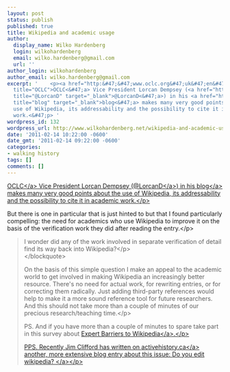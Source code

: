 ```yaml
---
layout: post
status: publish
published: true
title: Wikipedia and academic usage
author:
  display_name: Wilko Hardenberg
  login: wilkohardenberg
  email: wilko.hardenberg@gmail.com
  url: ''
author_login: wilkohardenberg
author_email: wilko.hardenberg@gmail.com
excerpt: '    <p><a href="http:&#47;&#47;www.oclc.org&#47;uk&#47;en&#47;global&#47;default.htm"
  title="OCLC">OCLC<&#47;a> Vice President Lorcan Dempsey (<a href="http:&#47;&#47;twitter.com&#47;#!&#47;lorcanD"
  title="@LorcanD" target="_blank">@LorcanD<&#47;a>) in his <a href="http:&#47;&#47;orweblog.oclc.org&#47;archives&#47;002155.html"
  title="blog" target="_blank">blog<&#47;a> makes many very good points about the
  use of Wikipedia, its addressability and the possibility to cite it in academic
  work.<&#47;p> '
wordpress_id: 132
wordpress_url: http://www.wilkohardenberg.net/wikipedia-and-academic-usage/
date: '2011-02-14 10:22:00 -0600'
date_gmt: '2011-02-14 09:22:00 -0600'
categories:
- walking history
tags: []
comments: []
---
```

<p><a href="http:&#47;&#47;www.oclc.org&#47;uk&#47;en&#47;global&#47;default.htm" title="OCLC">OCLC<&#47;a> Vice President Lorcan Dempsey (<a href="http:&#47;&#47;twitter.com&#47;#!&#47;lorcanD" title="@LorcanD" target="_blank">@LorcanD<&#47;a>) in his <a href="http:&#47;&#47;orweblog.oclc.org&#47;archives&#47;002155.html" title="blog" target="_blank">blog<&#47;a> makes many very good points about the use of Wikipedia, its addressability and the possibility to cite it in academic work.<&#47;p> <a id="more"></a><a id="more-132"></a></p>
<p>But there is one in particular that is just hinted to but that I found particularly compelling: the need for academics who use Wikipedia to improve it on the basis of the verification work they did after reading the entry.<&#47;p></p>
<blockquote class="posterous_short_quote">
<p>I wonder did any of the work involved in separate verification of detail find its way back into Wikipedia?<&#47;p><br />
<&#47;blockquote></p>
<p>On the basis of this simple question I make an appeal to the academic world to get involved in making Wikipedia an increasingly better resource. There's no need for actual work, for rewriting entries, or for correcting them radically. Just adding third-party references would help to make it a more sound reference tool for future researchers. And this should not take more than a couple of minutes of our precious research&#47;teaching time.<&#47;p></p>
<p>PS. And if you have more than a couple of minutes to spare take part in this survey about <a href="http:&#47;&#47;ht.ly&#47;3VPXI" title="Expert Barriers to Wikipedia" target="_blank">Expert Barriers to Wikipedia<&#47;a>.<&#47;p></p>
<p>PPS. Recently Jim Clifford has written on <a href="http:&#47;&#47;activehistory.ca" target="_blank">activehistory.ca<&#47;a> another, more extensive blog entry about this issue: <a href="http:&#47;&#47;activehistory.ca&#47;2011&#47;06&#47;do-you-edit-wikipedia&#47; " target="_blank">Do you edit wikipedia? <&#47;a><&#47;p></p>
